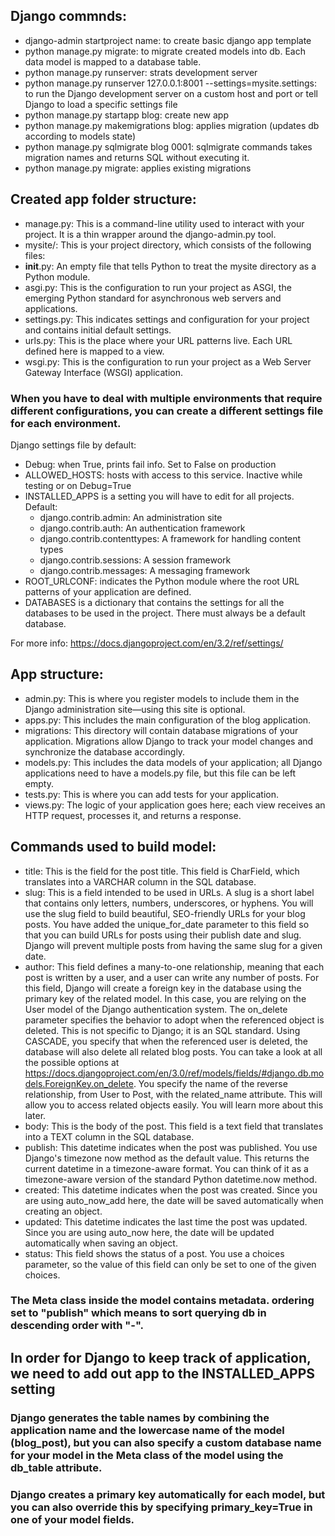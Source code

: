 ## Django commnds:
- django-admin startproject name: to create basic django app template
- python manage.py migrate: to migrate created models into db. Each data model is mapped to a database table.
- python manage.py runserver: strats development server
- python manage.py runserver 127.0.0.1:8001 --settings=mysite.settings: to run the Django development server on a custom host and port or tell Django to load a specific settings file
- python manage.py startapp blog: create new app
- python manage.py makemigrations blog: applies migration (updates db according to models state)
- python manage.py sqlmigrate blog 0001: sqlmigrate commands takes migration names and returns SQL without executing it.
- python manage.py migrate: applies existing migrations

## Created app folder structure:
- manage.py: This is a command-line utility used to interact with your project. It is a thin wrapper around the django-admin.py tool.
- mysite/: This is your project directory, which consists of the following files:
- __init__.py: An empty file that tells Python to treat the mysite directory as a Python module.
- asgi.py: This is the configuration to run your project as ASGI, the emerging Python standard for asynchronous web servers and applications.
- settings.py: This indicates settings and configuration for your project and contains initial default settings.
- urls.py: This is the place where your URL patterns live. Each URL defined here is mapped to a view.
- wsgi.py: This is the configuration to run your project as a Web Server Gateway Interface (WSGI) application.


### When you have to deal with multiple environments that require different configurations, you can create a different settings file for each environment.


Django settings file by default:
- Debug: when True, prints fail info. Set to False on production
- ALLOWED_HOSTS: hosts with access to this service. Inactive while testing or on Debug=True
- INSTALLED_APPS is a setting you will have to edit for all projects. Default:
    - django.contrib.admin: An administration site
    - django.contrib.auth: An authentication framework
    - django.contrib.contenttypes: A framework for handling content types
    - django.contrib.sessions: A session framework
    - django.contrib.messages: A messaging framework
- ROOT_URLCONF: indicates the Python module where the root URL patterns of your application are defined.
- DATABASES is a dictionary that contains the settings for all the databases to be used in the project. There must always be a default database.

For more info: https://docs.djangoproject.com/en/3.2/ref/settings/

## App structure:
- admin.py: This is where you register models to include them in the Django administration site—using this site is optional.
- apps.py: This includes the main configuration of the blog application.
- migrations: This directory will contain database migrations of your application. Migrations allow Django to track your model changes and synchronize the database accordingly.
- models.py: This includes the data models of your application; all Django applications need to have a models.py file, but this file can be left empty.
- tests.py: This is where you can add tests for your application.
- views.py: The logic of your application goes here; each view receives an HTTP request, processes it, and returns a response.

## Commands used to build model:
- title: This is the field for the post title. This field is CharField, which translates into a VARCHAR column in the SQL database.
- slug: This is a field intended to be used in URLs. A slug is a short label that contains only letters, numbers, underscores, or hyphens. You will use the slug field to build beautiful, SEO-friendly URLs for your blog posts. You have added the unique_for_date parameter to this field so that you can build URLs for posts using their publish date and slug. Django will prevent multiple posts from having the same slug for a given date.
- author: This field defines a many-to-one relationship, meaning that each post is written by a user, and a user can write any number of posts. For this field, Django will create a foreign key in the database using the primary key of the related model. In this case, you are relying on the User model of the Django authentication system. The on_delete parameter specifies the behavior to adopt when the referenced object is deleted. This is not specific to Django; it is an SQL standard. Using CASCADE, you specify that when the referenced user is deleted, the database will also delete all related blog posts. You can take a look at all the possible options at https://docs.djangoproject.com/en/3.0/ref/models/fields/#django.db.models.ForeignKey.on_delete. You specify the name of the reverse relationship, from User to Post, with the related_name attribute. This will allow you to access related objects easily. You will learn more about this later.
- body: This is the body of the post. This field is a text field that translates into a TEXT column in the SQL database.
- publish: This datetime indicates when the post was published. You use Django's timezone now method as the default value. This returns the current datetime in a timezone-aware format. You can think of it as a timezone-aware version of the standard Python datetime.now method.
- created: This datetime indicates when the post was created. Since you are using auto_now_add here, the date will be saved automatically when creating an object.
- updated: This datetime indicates the last time the post was updated. Since you are using auto_now here, the date will be updated automatically when saving an object.
- status: This field shows the status of a post. You use a choices parameter, so the value of this field can only be set to one of the given choices.


### The Meta class inside the model contains metadata. ordering set to "publish" which means to sort querying db in descending order with "-".

## In order for Django to keep track of application, we need to add out app to the INSTALLED_APPS setting

### Django generates the table names by combining the application name and the lowercase name of the model (blog_post), but you can also specify a custom database name for your model in the Meta class of the model using the db_table attribute.

### Django creates a primary key automatically for each model, but you can also override this by specifying primary_key=True in one of your model fields.
